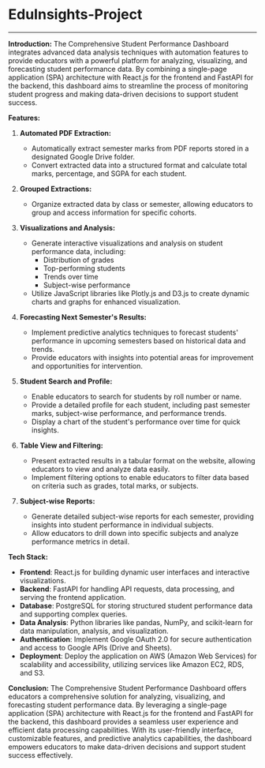 # EduInsights-Project
---
**Introduction:** The Comprehensive Student Performance Dashboard integrates advanced data analysis techniques with automation features to provide educators with a powerful platform for analyzing, visualizing, and forecasting student performance data. By combining a single-page application (SPA) architecture with React.js for the frontend and FastAPI for the backend, this dashboard aims to streamline the process of monitoring student progress and making data-driven decisions to support student success.

**Features:**

1. **Automated PDF Extraction:**
    
    - Automatically extract semester marks from PDF reports stored in a designated Google Drive folder.
    - Convert extracted data into a structured format and calculate total marks, percentage, and SGPA for each student.
2. **Grouped Extractions:**
    
    - Organize extracted data by class or semester, allowing educators to group and access information for specific cohorts.
3. **Visualizations and Analysis:**
    
    - Generate interactive visualizations and analysis on student performance data, including:
        - Distribution of grades
        - Top-performing students
        - Trends over time
        - Subject-wise performance
    - Utilize JavaScript libraries like Plotly.js and D3.js to create dynamic charts and graphs for enhanced visualization.
4. **Forecasting Next Semester's Results:**
    
    - Implement predictive analytics techniques to forecast students' performance in upcoming semesters based on historical data and trends.
    - Provide educators with insights into potential areas for improvement and opportunities for intervention.
5. **Student Search and Profile:**
    
    - Enable educators to search for students by roll number or name.
    - Provide a detailed profile for each student, including past semester marks, subject-wise performance, and performance trends.
    - Display a chart of the student's performance over time for quick insights.
6. **Table View and Filtering:**
    
    - Present extracted results in a tabular format on the website, allowing educators to view and analyze data easily.
    - Implement filtering options to enable educators to filter data based on criteria such as grades, total marks, or subjects.
7. **Subject-wise Reports:**
    
    - Generate detailed subject-wise reports for each semester, providing insights into student performance in individual subjects.
    - Allow educators to drill down into specific subjects and analyze performance metrics in detail.

**Tech Stack:**

- **Frontend**: React.js for building dynamic user interfaces and interactive visualizations.
- **Backend**: FastAPI for handling API requests, data processing, and serving the frontend application.
- **Database**: PostgreSQL for storing structured student performance data and supporting complex queries.
- **Data Analysis**: Python libraries like pandas, NumPy, and scikit-learn for data manipulation, analysis, and visualization.
- **Authentication**: Implement Google OAuth 2.0 for secure authentication and access to Google APIs (Drive and Sheets).
- **Deployment**: Deploy the application on AWS (Amazon Web Services) for scalability and accessibility, utilizing services like Amazon EC2, RDS, and S3.

**Conclusion:** The Comprehensive Student Performance Dashboard offers educators a comprehensive solution for analyzing, visualizing, and forecasting student performance data. By leveraging a single-page application (SPA) architecture with React.js for the frontend and FastAPI for the backend, this dashboard provides a seamless user experience and efficient data processing capabilities. With its user-friendly interface, customizable features, and predictive analytics capabilities, the dashboard empowers educators to make data-driven decisions and support student success effectively.
